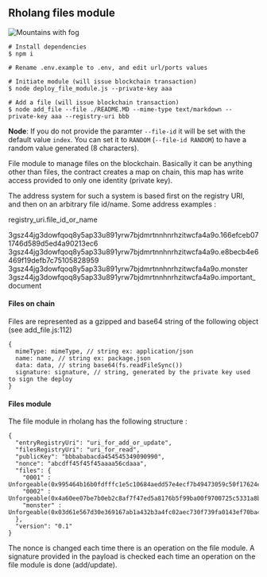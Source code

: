 ## Rholang files module

![Mountains with fog](https://images.pexels.com/photos/167699/pexels-photo-167699.jpeg?auto=compress&cs=tinysrgb&dpr=0.5&h=750&w=1260)

```
# Install dependencies
$ npm i

# Rename .env.example to .env, and edit url/ports values

# Initiate module (will issue blockchain transaction)
$ node deploy_file_module.js --private-key aaa

# Add a file (will issue blockchain transaction)
$ node add_file --file ./README.MD --mime-type text/markdown --private-key aaa --registry-uri bbb
```

**Node**: If you do not provide the paramter `--file-id` it will be set with the default value `index`. You can set it to `RANDOM` (`--file-id RANDOM`) to have a random value generated (8 characters).

File module to manage files on the blockchain. Basically it can be anything other than files, the contract creates a map on chain, this map has write access provided to only one identity (private key).

The address system for such a system is based first on the registry URI, and then on an arbitrary file id/name. Some address examples :

registry_uri.file_id_or_name

3gsz44jg3dowfqoq8y5ap33u891yrw7bjdmrtnnhnrhzitwcfa4a9o.166efceb071746d589d5ed4a90213ec6
3gsz44jg3dowfqoq8y5ap33u891yrw7bjdmrtnnhnrhzitwcfa4a9o.e8becb4e6469f19defb7c75105828959
3gsz44jg3dowfqoq8y5ap33u891yrw7bjdmrtnnhnrhzitwcfa4a9o.monster
3gsz44jg3dowfqoq8y5ap33u891yrw7bjdmrtnnhnrhzitwcfa4a9o.important_document

#### Files on chain

Files are represented as a gzipped and base64 string of the following object (see add_file.js:112)

```
{
  mimeType: mimeType, // string ex: application/json
  name: name, // string ex: package.json
  data: data, // string base64(fs.readFileSync())
  signature: signature, // string, generated by the private key used to sign the deploy
}
```

#### Files module

The file module in rholang has the following structure :

```
{
  "entryRegistryUri": "uri_for_add_or_update",
  "filesRegistryUri": "uri_for_read",
  "publicKey": "bbbababacda454545349090990",
  "nonce": "abcdff45f45f45aaaa56cdaaa",
  "files": {
    "0001" : Unforgeable(0x995464b16b0fdfffc1e5c10684aedd57e4ecf7b49473059c50f17624e5b25776),
    "0002" : Unforgeable(0x4a60ee07be7b0eb2c8af7f47ed5a8176b5f99ba00f9700725c5331a8b10705ae),
    "monster" : Unforgeable(0x03d61e567d30e369167ab1a432b3a4fc02aec730f739fa0143ef70ba4d2d80ac)
  },
  "version": "0.1"
}
```

The nonce is changed each time there is an operation on the file module. A signature provided in the payload is checked each time an operation on the file module is done (add/update).
